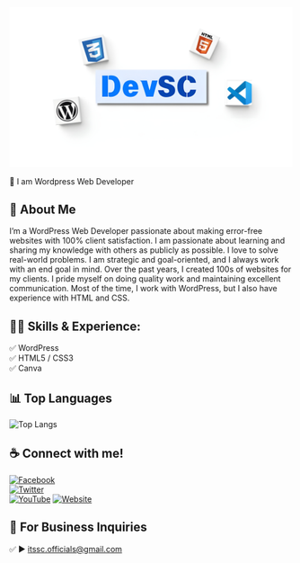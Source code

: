 <img src="banner.jpg" alt="Banner Image">

👑 I am Wordpress Web Developer  

## 🚀 About Me
I’m a WordPress Web Developer passionate about making error-free websites with 100% client satisfaction. I am passionate about learning and sharing my knowledge with others as publicly as possible. I love to solve real-world problems. I am strategic and goal-oriented, and I always work with an end goal in mind. Over the past years, I created 100s of websites for my clients. I pride myself on doing quality work and maintaining excellent communication. Most of the time, I work with WordPress, but I also have experience with HTML and CSS.

## 👨‍💻 Skills & Experience:
✅ WordPress  
✅ HTML5 / CSS3  
✅ Canva 

## 📊 Top Languages
![Top Langs](https://github-readme-stats.vercel.app/api/top-langs/?username=shovoalways&layout=compact)

## ☕ Connect with me!
[![Facebook](https://img.shields.io/badge/Facebook-%231877F2.svg?&style=for-the-badge&logo=facebook&logoColor=white)](https://www.facebook.com/profile.php?id=61572778846442)  
[![Twitter](https://img.shields.io/badge/Twitter-%231DA1F2.svg?&style=for-the-badge&logo=twitter&logoColor=white)](https://twitter.com)  
[![YouTube](https://img.shields.io/badge/YouTube-%23FF0000.svg?&style=for-the-badge&logo=youtube&logoColor=white)](https://youtube.com)
[![Website](https://img.shields.io/badge/Website-%23000000.svg?&style=for-the-badge&logo=InternetExplorer&logoColor=white)](https://devsc.kesug.com)
   

## 📧 For Business Inquiries  
✅ ► itssc.officials@gmail.com
```
